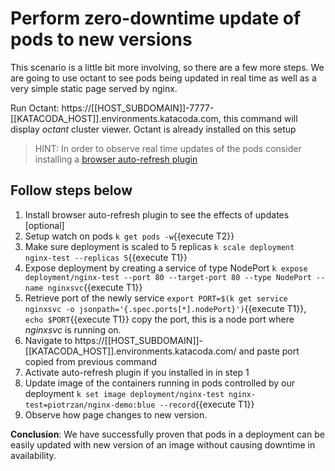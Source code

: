 # Perform zero-downtime update of pods to new versions

This scenario is a little bit more involving, so there are a few more steps. We are going to use octant to see pods being updated in real time as well as a very simple static page served by nginx.

Run Octant: https://[[HOST_SUBDOMAIN]]-7777-[[KATACODA_HOST]].environments.katacoda.com, this command will display *octant* cluster viewer. Octant is already installed on this setup

> HINT: In order to observe real time updates of the pods consider installing a [browser auto-refresh plugin](https://www.supersimpleautorefresh.tk/)

## Follow steps below

1. Install browser auto-refresh plugin to see the effects of updates [optional]
2. Setup watch on pods `k get pods -w`{{execute T2}}
3. Make sure deployment is scaled to 5 replicas `k scale deployment nginx-test --replicas 5`{{execute T1}}
4. Expose deployment by creating a service of type NodePort `k expose deployment/nginx-test --port 80 --target-port 80 --type NodePort --name nginxsvc`{{execute T1}}
5. Retrieve port of the newly service `export PORT=$(k get service nginxsvc -o jsonpath='{.spec.ports[*].nodePort}')`{{execute T1}}, `echo $PORT`{{execute T1}} copy the port, this is a node port where *nginxsvc* is running on.
6. Navigate to https://[[HOST_SUBDOMAIN]]-[[KATACODA_HOST]].environments.katacoda.com/ and paste port copied from previous command
7. Activate auto-refresh plugin if you installed in in step 1
8. Update image of the containers running in pods controlled by our deployment `k set image deployment/nginx-test nginx-test=piotrzan/nginx-demo:blue --record`{{execute T1}}
9. Observe how page changes to new version.

**Conclusion**: We have successfully proven that pods in a deployment can be easily updated with new version of an image without causing downtime in availability.
